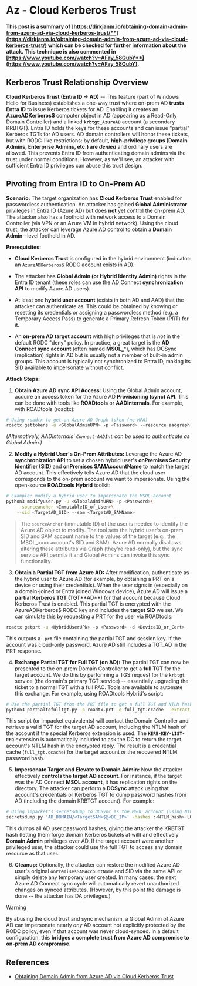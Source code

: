 # Az - Cloud Kerberos Trust

**This post is a summary of** [**https://dirkjanm.io/obtaining-domain-admin-from-azure-ad-via-cloud-kerberos-trust/**](https://dirkjanm.io/obtaining-domain-admin-from-azure-ad-via-cloud-kerberos-trust/) **which can be checked for further information about the attack. This technique is also commented in** [**https://www.youtube.com/watch?v=AFay_58QubY**](https://www.youtube.com/watch?v=AFay_58QubY)**.**

## Kerberos Trust Relationship Overview

**Cloud Kerberos Trust (Entra ID -> AD)** -- This feature (part of Windows Hello for Business) establishes a one-way trust where on-prem AD **trusts Entra ID** to issue Kerberos tickets for AD. Enabling it creates an **AzureADKerberos$** computer object in AD (appearing as a Read-Only Domain Controller) and a linked **`krbtgt_AzureAD`** account (a secondary KRBTGT). Entra ID holds the keys for these accounts and can issue "partial" Kerberos TGTs for AD users. AD domain controllers will honor these tickets, but with RODC-like restrictions: by default, **high-privilege groups (Domain Admins, Enterprise Admins, etc.) are *denied*** and ordinary users are allowed. This prevents Entra ID from authenticating domain admins via the trust under normal conditions. However, as we'll see, an attacker with sufficient Entra ID privileges can abuse this trust design.

## Pivoting from Entra ID to On-Prem AD

**Scenario:** The target organization has **Cloud Kerberos Trust** enabled for passwordless authentication. An attacker has gained **Global Administrator** privileges in Entra ID (Azure AD) but does **not** yet control the on-prem AD. The attacker also has a foothold with network access to a Domain Controller (via VPN or an Azure VM in hybrid network). Using the cloud trust, the attacker can leverage Azure AD control to obtain a **Domain Admin**--level foothold in AD.

**Prerequisites:**

-   **Cloud Kerberos Trust** is configured in the hybrid environment (indicator: an `AzureADKerberos$` RODC account exists in AD).

-   The attacker has **Global Admin (or Hybrid Identity Admin)** rights in the Entra ID tenant (these roles can use the AD Connect **synchronization API** to modify Azure AD users).

-   At least one **hybrid user account** (exists in both AD and AAD) that the attacker can authenticate as. This could be obtained by knowing or resetting its credentials or assigning a passwordless method (e.g. a Temporary Access Pass) to generate a Primary Refresh Token (PRT) for it.

-   An **on-prem AD target account** with high privileges that is *not* in the default RODC "deny" policy. In practice, a great target is the **AD Connect sync account** (often named **MSOL_***), which has DCSync (replication) rights in AD but is usually not a member of built-in admin groups. This account is typically not synchronized to Entra ID, making its SID available to impersonate without conflict.

**Attack Steps:**

1.  **Obtain Azure AD sync API Access:** Using the Global Admin account, acquire an access token for the Azure AD **Provisioning (sync) API**. This can be done with tools like **ROADtools** or **AADInternals**. For example, with ROADtools (roadtx):

```bash
# Using roadtx to get an Azure AD Graph token (no MFA)
roadtx gettokens -u <GlobalAdminUPN> -p <Password> --resource aadgraph
```

*(Alternatively, AADInternals' `Connect-AADInt` can be used to authenticate as Global Admin.)*

2.  **Modify a Hybrid User's On-Prem Attributes:** Leverage the Azure AD **synchronization API** to set a chosen hybrid user's **onPremises Security Identifier (SID)** and **onPremises SAMAccountName** to match the target AD account. This effectively tells Azure AD that the cloud user corresponds to the on-prem account we want to impersonate. Using the open-source **ROADtools Hybrid** toolkit:

```bash
# Example: modify a hybrid user to impersonate the MSOL account
python3 modifyuser.py -u <GlobalAdminUPN> -p <Password>\
    --sourceanchor <ImmutableID_of_User>\
    --sid <TargetAD_SID> --sam <TargetAD_SAMName>
```

> The `sourceAnchor` (immutable ID) of the user is needed to identify the Azure AD object to modify. The tool sets the hybrid user's on-prem SID and SAM account name to the values of the target (e.g., the MSOL_xxxx account's SID and SAM). Azure AD normally disallows altering these attributes via Graph (they're read-only), but the sync service API permits it and Global Admins can invoke this sync functionality.

3.  **Obtain a Partial TGT from Azure AD:** After modification, authenticate as the hybrid user to Azure AD (for example, by obtaining a PRT on a device or using their credentials). When the user signs in (especially on a domain-joined or Entra joined Windows device), Azure AD will issue a **partial Kerberos TGT (TGT**\*\*AD\*\*) for that account because Cloud Kerberos Trust is enabled. This partial TGT is encrypted with the AzureADKerberos$ RODC key and includes the **target SID** we set. We can simulate this by requesting a PRT for the user via ROADtools:

```bash
roadtx getprt -u <HybridUserUPN> -p <Password> -d <DeviceID_or_Cert>
```

This outputs a `.prt` file containing the partial TGT and session key. If the account was cloud-only password, Azure AD still includes a TGT_AD in the PRT response.

4.  **Exchange Partial TGT for Full TGT (on AD):** The partial TGT can now be presented to the on-prem Domain Controller to get a **full TGT** for the target account. We do this by performing a TGS request for the `krbtgt` service (the domain's primary TGT service) -- essentially upgrading the ticket to a normal TGT with a full PAC. Tools are available to automate this exchange. For example, using ROADtools Hybrid's script:

```bash
# Use the partial TGT from the PRT file to get a full TGT and NTLM hash
python3 partialtofulltgt.py -p roadtx.prt -o full_tgt.ccache --extract-hash
```

This script (or Impacket equivalents) will contact the Domain Controller and retrieve a valid TGT for the target AD account, including the NTLM hash of the account if the special Kerberos extension is used. The **`KERB-KEY-LIST-REQ`** extension is automatically included to ask the DC to return the target account's NTLM hash in the encrypted reply. The result is a credential cache (`full_tgt.ccache`) for the target account *or* the recovered NTLM password hash.

5.  **Impersonate Target and Elevate to Domain Admin:** Now the attacker effectively **controls the target AD account**. For instance, if the target was the AD Connect **MSOL account**, it has replication rights on the directory. The attacker can perform a **DCSync** attack using that account's credentials or Kerberos TGT to dump password hashes from AD (including the domain KRBTGT account). For example:

```bash
# Using impacket's secretsdump to DCSync as the MSOL account (using NTLM hash)
secretsdump.py 'AD_DOMAIN/<TargetSAM>$@<DC_IP>' -hashes :<NTLM_hash> LOCAL
```

This dumps all AD user password hashes, giving the attacker the KRBTGT hash (letting them forge domain Kerberos tickets at will) and effectively **Domain Admin** privileges over AD. If the target account were another privileged user, the attacker could use the full TGT to access any domain resource as that user.

6.  **Cleanup:** Optionally, the attacker can restore the modified Azure AD user's original `onPremisesSAMAccountName` and SID via the same API or simply delete any temporary user created. In many cases, the next Azure AD Connect sync cycle will automatically revert unauthorized changes on synced attributes. (However, by this point the damage is done -- the attacker has DA privileges.)

> [!WARNING]
> By abusing the cloud trust and sync mechanism, a Global Admin of Azure AD can impersonate nearly *any* AD account not explicitly protected by the RODC policy, even if that account was never cloud-synced. In a default configuration, this **bridges a complete trust from Azure AD compromise to on-prem AD compromise**.

## References

- [Obtaining Domain Admin from Azure AD via Cloud Kerberos Trust](https://dirkjanm.io/obtaining-domain-admin-from-azure-ad-via-cloud-kerberos-trust/)

